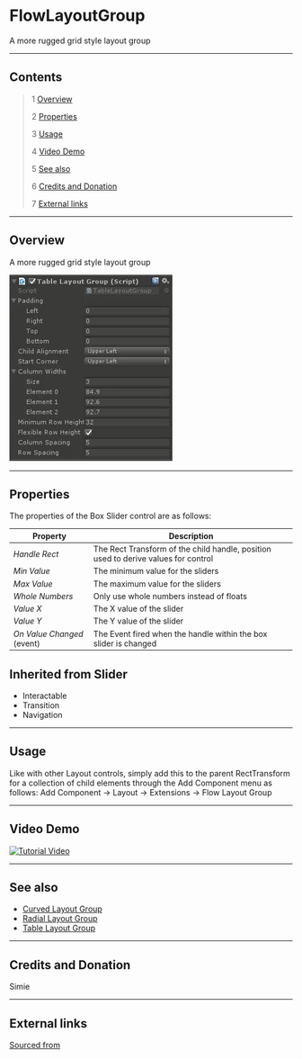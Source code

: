 # FlowLayoutGroup

A more rugged grid style layout group

<!--![](Images/ Game Image.jpg)-->

---------

## Contents

> 1 [Overview](#overview)
>
> 2 [Properties](#properties)
>
> 3 [Usage](#usage)
>
> 4 [Video Demo](#video-demo)
>
> 5 [See also](#see-also)
>
> 6 [Credits and Donation](#credits-and-donation)
>
> 7 [External links](#external-links)

---------

## Overview

A more rugged grid style layout group

![](Images/TableLayoutGroupInspector.jpg)

---------

## Properties

The properties of the Box Slider control are as follows:

Property | Description
|-|-|
*Handle Rect*|The Rect Transform of the child handle, position used to derive values for control
*Min Value*|The minimum value for the sliders
*Max Value*|The maximum value for the sliders
*Whole Numbers*|Only use whole numbers instead of floats
*Value X*|The X value of the slider
*Value Y*|The Y value of the slider
*On Value Changed* (event) |The Event fired when the handle within the box slider is changed

## Inherited from Slider

* Interactable
* Transition
* Navigation

---------

## Usage

Like with other Layout controls, simply add this to the parent RectTransform for a collection of child elements through the Add Component menu as follows:
Add Component -> Layout -> Extensions -> Flow Layout Group

---------

## Video Demo

[![Tutorial Video](http://img.youtube.com/vi/tMe_3tJTZvc/0.jpg)](http://www.youtube.com/watch?v=tMe_3tJTZvc "Flow Layout Group Tutorial")

---------

## See also

* [Curved Layout Group](/Controls/CurvedLayout.md)
* [Radial Layout Group](/Controls/RadialLayout.md)
* [Table Layout Group](/Controls/TableLayoutGroup.md)

---------

## Credits and Donation

Simie

---------

## External links

[Sourced from](http://forum.unity3d.com/threads/flowlayoutgroup.296709/)
